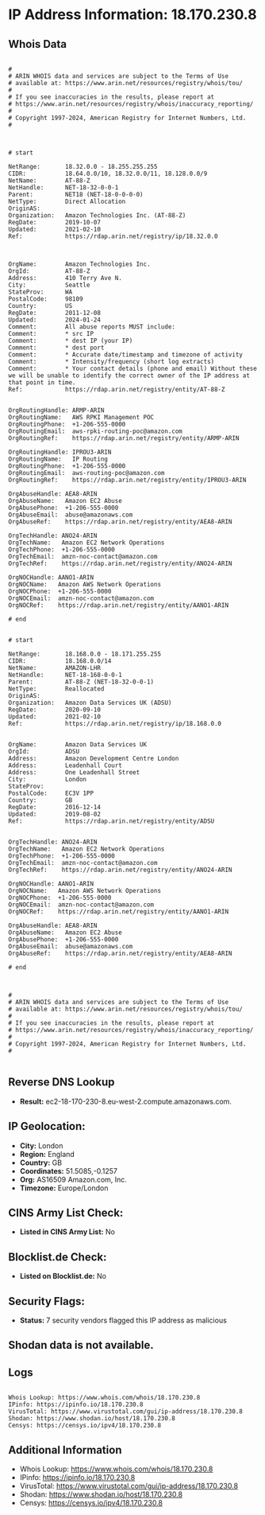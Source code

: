 # IP Address Information: 18.170.230.8

## Whois Data
```

#
# ARIN WHOIS data and services are subject to the Terms of Use
# available at: https://www.arin.net/resources/registry/whois/tou/
#
# If you see inaccuracies in the results, please report at
# https://www.arin.net/resources/registry/whois/inaccuracy_reporting/
#
# Copyright 1997-2024, American Registry for Internet Numbers, Ltd.
#



# start

NetRange:       18.32.0.0 - 18.255.255.255
CIDR:           18.64.0.0/10, 18.32.0.0/11, 18.128.0.0/9
NetName:        AT-88-Z
NetHandle:      NET-18-32-0-0-1
Parent:         NET18 (NET-18-0-0-0-0)
NetType:        Direct Allocation
OriginAS:       
Organization:   Amazon Technologies Inc. (AT-88-Z)
RegDate:        2019-10-07
Updated:        2021-02-10
Ref:            https://rdap.arin.net/registry/ip/18.32.0.0



OrgName:        Amazon Technologies Inc.
OrgId:          AT-88-Z
Address:        410 Terry Ave N.
City:           Seattle
StateProv:      WA
PostalCode:     98109
Country:        US
RegDate:        2011-12-08
Updated:        2024-01-24
Comment:        All abuse reports MUST include:
Comment:        * src IP
Comment:        * dest IP (your IP)
Comment:        * dest port
Comment:        * Accurate date/timestamp and timezone of activity
Comment:        * Intensity/frequency (short log extracts)
Comment:        * Your contact details (phone and email) Without these we will be unable to identify the correct owner of the IP address at that point in time.
Ref:            https://rdap.arin.net/registry/entity/AT-88-Z


OrgRoutingHandle: ARMP-ARIN
OrgRoutingName:   AWS RPKI Management POC
OrgRoutingPhone:  +1-206-555-0000 
OrgRoutingEmail:  aws-rpki-routing-poc@amazon.com
OrgRoutingRef:    https://rdap.arin.net/registry/entity/ARMP-ARIN

OrgRoutingHandle: IPROU3-ARIN
OrgRoutingName:   IP Routing
OrgRoutingPhone:  +1-206-555-0000 
OrgRoutingEmail:  aws-routing-poc@amazon.com
OrgRoutingRef:    https://rdap.arin.net/registry/entity/IPROU3-ARIN

OrgAbuseHandle: AEA8-ARIN
OrgAbuseName:   Amazon EC2 Abuse
OrgAbusePhone:  +1-206-555-0000 
OrgAbuseEmail:  abuse@amazonaws.com
OrgAbuseRef:    https://rdap.arin.net/registry/entity/AEA8-ARIN

OrgTechHandle: ANO24-ARIN
OrgTechName:   Amazon EC2 Network Operations
OrgTechPhone:  +1-206-555-0000 
OrgTechEmail:  amzn-noc-contact@amazon.com
OrgTechRef:    https://rdap.arin.net/registry/entity/ANO24-ARIN

OrgNOCHandle: AANO1-ARIN
OrgNOCName:   Amazon AWS Network Operations
OrgNOCPhone:  +1-206-555-0000 
OrgNOCEmail:  amzn-noc-contact@amazon.com
OrgNOCRef:    https://rdap.arin.net/registry/entity/AANO1-ARIN

# end


# start

NetRange:       18.168.0.0 - 18.171.255.255
CIDR:           18.168.0.0/14
NetName:        AMAZON-LHR
NetHandle:      NET-18-168-0-0-1
Parent:         AT-88-Z (NET-18-32-0-0-1)
NetType:        Reallocated
OriginAS:       
Organization:   Amazon Data Services UK (ADSU)
RegDate:        2020-09-10
Updated:        2021-02-10
Ref:            https://rdap.arin.net/registry/ip/18.168.0.0


OrgName:        Amazon Data Services UK
OrgId:          ADSU
Address:        Amazon Development Centre London
Address:        Leadenhall Court
Address:        One Leadenhall Street
City:           London
StateProv:      
PostalCode:     EC3V 1PP
Country:        GB
RegDate:        2016-12-14
Updated:        2019-08-02
Ref:            https://rdap.arin.net/registry/entity/ADSU


OrgTechHandle: ANO24-ARIN
OrgTechName:   Amazon EC2 Network Operations
OrgTechPhone:  +1-206-555-0000 
OrgTechEmail:  amzn-noc-contact@amazon.com
OrgTechRef:    https://rdap.arin.net/registry/entity/ANO24-ARIN

OrgNOCHandle: AANO1-ARIN
OrgNOCName:   Amazon AWS Network Operations
OrgNOCPhone:  +1-206-555-0000 
OrgNOCEmail:  amzn-noc-contact@amazon.com
OrgNOCRef:    https://rdap.arin.net/registry/entity/AANO1-ARIN

OrgAbuseHandle: AEA8-ARIN
OrgAbuseName:   Amazon EC2 Abuse
OrgAbusePhone:  +1-206-555-0000 
OrgAbuseEmail:  abuse@amazonaws.com
OrgAbuseRef:    https://rdap.arin.net/registry/entity/AEA8-ARIN

# end



#
# ARIN WHOIS data and services are subject to the Terms of Use
# available at: https://www.arin.net/resources/registry/whois/tou/
#
# If you see inaccuracies in the results, please report at
# https://www.arin.net/resources/registry/whois/inaccuracy_reporting/
#
# Copyright 1997-2024, American Registry for Internet Numbers, Ltd.
#


```
## Reverse DNS Lookup
- **Result:** ec2-18-170-230-8.eu-west-2.compute.amazonaws.com.

## IP Geolocation:
- **City:** London
- **Region:** England
- **Country:** GB
- **Coordinates:** 51.5085,-0.1257
- **Org:** AS16509 Amazon.com, Inc.
- **Timezone:** Europe/London

## CINS Army List Check:
- **Listed in CINS Army List:** 
No

## Blocklist.de Check:
- **Listed on Blocklist.de:** 
No

## Security Flags:
- **Status:** 7 security vendors flagged this IP address as malicious

## Shodan data is not available.

## Logs
```

Whois Lookup: https://www.whois.com/whois/18.170.230.8
IPinfo: https://ipinfo.io/18.170.230.8
VirusTotal: https://www.virustotal.com/gui/ip-address/18.170.230.8
Shodan: https://www.shodan.io/host/18.170.230.8
Censys: https://censys.io/ipv4/18.170.230.8

```
## Additional Information
- Whois Lookup: https://www.whois.com/whois/18.170.230.8
- IPinfo: https://ipinfo.io/18.170.230.8
- VirusTotal: https://www.virustotal.com/gui/ip-address/18.170.230.8
- Shodan: https://www.shodan.io/host/18.170.230.8
- Censys: https://censys.io/ipv4/18.170.230.8

